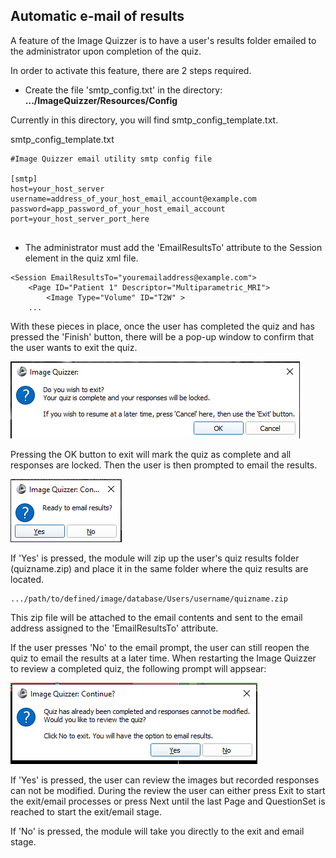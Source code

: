 ## Automatic e-mail of results

A feature of the Image Quizzer is to have a user's results folder emailed to the administrator upon completion of the quiz.

In order to activate this feature, there are 2 steps required.

* Create the file 'smtp_config.txt' in the directory: __.../ImageQuizzer/Resources/Config__

Currently in this directory, you will find smtp_config_template.txt.

smtp_config_template.txt

```
#Image Quizzer email utility smtp config file

[smtp]
host=your_host_server
username=address_of_your_host_email_account@example.com
password=app_password_of_your_host_email_account
port=your_host_server_port_here


```

* The administrator must add the 'EmailResultsTo' attribute to the Session element in the quiz xml file. 

```
<Session EmailResultsTo="youremailaddress@example.com">
    <Page ID="Patient 1" Descriptor="Multiparametric_MRI">
        <Image Type="Volume" ID="T2W" >
    ...
```

With these pieces in place, once the user has completed the quiz and has pressed the 'Finish' button,
there will be a pop-up window to confirm that the user wants to exit the quiz.

![FinishButtonPopup](../assets/FinishButtonPopup.png)

Pressing the OK button to exit will mark the quiz as complete and all responses are locked.
Then the user is then prompted to email the results.

![EmailResultsPopup2](assets/EmailResultsPopup.png)

If 'Yes' is pressed, the module will zip up the user's quiz results folder (quizname.zip)
and place it in the same folder where the quiz results are located.
```
.../path/to/defined/image/database/Users/username/quizname.zip
```
This zip file will be attached to the email contents and sent to the email address assigned to the
'EmailResultsTo' attribute.

If the user presses 'No' to the email prompt, the user can still reopen the quiz
to email the results at a later time. When restarting the Image Quizzer to review
a completed quiz, the following prompt will appsear:

![ReopenCompletedQuizWithEmail](./assets/ReopenCompletedQuizWithEmail.png)

If 'Yes' is pressed, the user can review the images but recorded responses can not
be modified. During the review the user can either press Exit to start the exit/email processes or
press Next until the last Page and QuestionSet is reached to start the exit/email stage.

If 'No' is pressed, the module will take you directly to the exit and email stage.